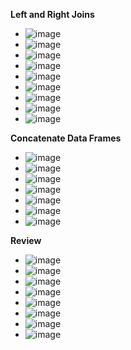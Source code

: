 **Left and Right Joins**
- ![image](https://github.com/user-attachments/assets/b292f290-4db1-43e8-832c-1e4f6f2d900d)
- ![image](https://github.com/user-attachments/assets/bf153f21-306c-4ea8-a88d-92fd7dd711ca)
- ![image](https://github.com/user-attachments/assets/1f47d015-9bdf-41f2-b3bc-3663d42fe2ef)
- ![image](https://github.com/user-attachments/assets/8b914bc2-247e-422c-8779-c189e0eb01ab)
- ![image](https://github.com/user-attachments/assets/a346a89b-1c5f-44e2-84f3-1919010e3597)
- ![image](https://github.com/user-attachments/assets/3b478b3a-11cb-4449-af52-07fa9f2f9f15)
- ![image](https://github.com/user-attachments/assets/01d6e887-2278-49d4-979b-276e140d39e6)
- ![image](https://github.com/user-attachments/assets/2fba2b45-25f4-4b69-b809-925c367d072f)
- ![image](https://github.com/user-attachments/assets/093e411a-a1d1-435e-8f60-5bf1fe29fbba)

**Concatenate Data Frames**
- ![image](https://github.com/user-attachments/assets/bf39ea2f-d2e7-4a25-ab38-29cb586aceb5)
- ![image](https://github.com/user-attachments/assets/a04abaff-e2b0-447c-86fa-64624e116f53)
- ![image](https://github.com/user-attachments/assets/ebf15c49-26ae-4f61-b6eb-0b0ff6a79133)
- ![image](https://github.com/user-attachments/assets/dbafb3da-57ed-4404-862d-03a719c14945)
- ![image](https://github.com/user-attachments/assets/3643b289-016d-458a-b839-bf7366edb1f3)
- ![image](https://github.com/user-attachments/assets/9341c68c-38c4-4b33-bcb6-f11b0c960291)
- ![image](https://github.com/user-attachments/assets/5c9549a4-0f0e-4dfe-ab27-1f0b43f2cc66)

**Review**
- ![image](https://github.com/user-attachments/assets/cd80ee41-6c61-4e7d-83b8-d976d440c594)
- ![image](https://github.com/user-attachments/assets/03cbdafc-be4a-4b4d-8945-8a8412a22d09)
- ![image](https://github.com/user-attachments/assets/902027e3-a80b-4d96-ac90-8ab738aca8c0)
- ![image](https://github.com/user-attachments/assets/fc6717bc-95f1-4bb6-b357-78bba23a0ab2)
- ![image](https://github.com/user-attachments/assets/486e7d21-f98e-4a17-8c60-e2fe34a9c4af)
- ![image](https://github.com/user-attachments/assets/5610b64a-4b23-4502-ae86-3385a56cf5fe)
- ![image](https://github.com/user-attachments/assets/50970b53-f102-4173-a126-0bcbc626cf07)
- ![image](https://github.com/user-attachments/assets/946aee10-ec25-4250-9624-71b1d744541b)

